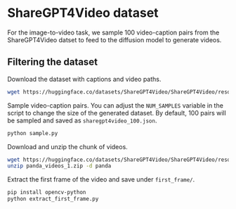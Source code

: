 # ShareGPT4Video dataset

For the image-to-video task, we sample 100 video-caption pairs from the ShareGPT4Video datset to feed to the diffusion model to generate videos.

## Filtering the dataset

Download the dataset with captions and video paths.

```sh
wget https://huggingface.co/datasets/ShareGPT4Video/ShareGPT4Video/resolve/main/sharegpt4video_40k.jsonl
```

Sample video-caption pairs.
You can adjust the `NUM_SAMPLES` variable in the script to change the size of the generated dataset. By default, 100 pairs will be sampled and saved as `sharegpt4video_100.json`.

```sh
python sample.py
```

Download and unzip the chunk of videos.

```sh
wget https://huggingface.co/datasets/ShareGPT4Video/ShareGPT4Video/resolve/main/zip_folder/panda/panda_videos_1.zip
unzip panda_videos_1.zip -d panda
```

Extract the first frame of the video and save under `first_frame/`.

```sh
pip install opencv-python
python extract_first_frame.py
```
